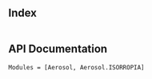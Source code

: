 ## Index

```@index
```

## API Documentation

```@autodocs
Modules = [Aerosol, Aerosol.ISORROPIA]
```
